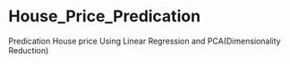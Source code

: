# House_Price_Predication
Predication House price Using Linear Regression and PCA(Dimensionality Reduction)

